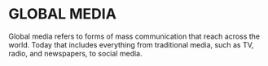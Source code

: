 # GLOBAL MEDIA
Global media refers to forms of mass communication that reach across the world. Today that includes everything from traditional media, such as TV, radio, and newspapers, to social media.
